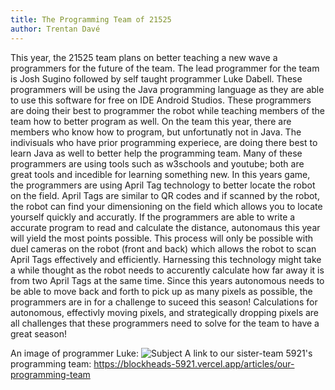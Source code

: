 ```yaml
---
title: The Programming Team of 21525
author: Trentan Davé
---
```

  This year, the 21525 team plans on better teaching a new wave a programmers for the future of the team. The lead programmer for the team is Josh Sugino followed by self taught programmer Luke Dabell. These programmers will be using the Java programming language as they are able to use this software for free on IDE Android Studios. These programmers are doing their best to programmer the robot while teaching members of the team how to better program as well. On the team this year, there are members who know how to program, but unfortunatly not in Java. The indivisuals who have prior programming experiece, are doing there best to learn Java as well to better help the programming team. Many of these programmers are using tools such as w3schools and youtube; both are great tools and incedible for learning something new.
  In this years game, the programmers are using April Tag technology to better locate the robot on the field. April Tags are similar to QR codes and if scanned by the robot, the robot can find your dimensioning on the field which allows you to locate yourself quickly and accuratly. If the programmers are able to write a accurate program to read and calculate the distance, autonomaus this year will yield the most points possible. This process will only be possible with duel cameras on the robot (front and back) which allows the robot to scan April Tags effectively and efficiently. Harnessing this technology might take a while thought as the robot needs to accurently calculate how far away it is from two April Tags at the same time. 
  Since this years autonomous needs to be able to move back and forth to pick up as many pixels as possible, the programmers are in for a challenge to suceed this season! Calculations for autonomous, effectivly moving pixels, and strategically dropping pixels are all challenges that these programmers need to solve for the team to have a great season! 

An image of programmer Luke: ![Subject](https://github.com/Apricitine/21525-website/assets/143044819/385b89cb-1150-498a-8725-c9ee9a34bf86)
A link to our sister-team 5921's programming team: https://blockheads-5921.vercel.app/articles/our-programming-team
